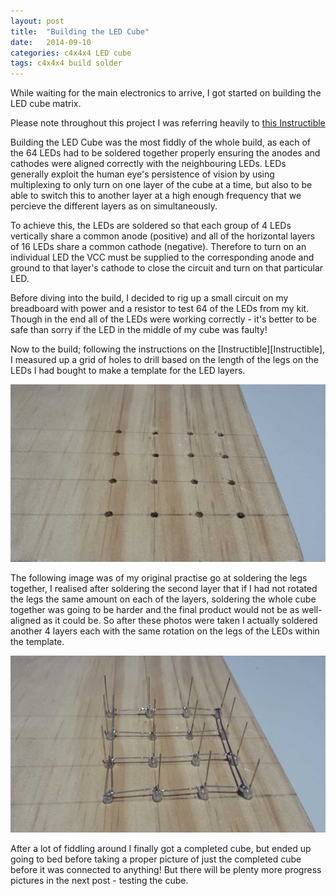 ```yaml
---
layout: post
title:  "Building the LED Cube"
date:   2014-09-10
categories: c4x4x4 LED cube
tags: c4x4x4 build solder
---
```


While waiting for the main electronics to arrive, I got started on building the LED cube matrix.

<!--more-->

Please note throughout this project I was referring heavily to [this Instructible][Instructable]

Building the LED Cube was the most fiddly of the whole build, as each of the 64 LEDs had to be soldered together properly ensuring the anodes and cathodes were aligned correctly with the neighbouring LEDs. LEDs generally exploit the human eye's persistence of vision by using multiplexing to only turn on one layer of the cube at a time, but also to be able to switch this to another layer at a high enough frequency that we percieve the different layers as on simultaneously.

To achieve this, the LEDs are soldered so that each group of 4 LEDs vertically share a common anode (positive) and all of the horizontal layers of 16 LEDs share a common cathode (negative). Therefore to turn on an individual LED the VCC must be supplied to the corresponding anode and ground to that layer's cathode to close the circuit and turn on that particular LED.

Before diving into the build, I decided to rig up a small circuit on my breadboard with power and a resistor to test 64 of the LEDs from my kit. Though in the end all of the LEDs were working correctly - it's better to be safe than sorry if the LED in the middle of my cube was faulty!

Now to the build; following the instructions on the [Instructible][Instructible], I measured up a grid of holes to drill based on the length of the legs on the LEDs I had bought to make a template for the LED layers.

![Drilled Holes](/images/c4x4x4/holes.jpg)

The following image was of my original practise go at soldering the legs together, I realised after soldering the second layer that if I had not rotated the legs the same amount on each of the layers, soldering the whole cube together was going to be harder and the final product would not be as well-aligned as it could be. So after these photos were taken I actually soldered another 4 layers each with the same rotation on the legs of the LEDs within the template.

![Drilled Holes with LEDs](/images/c4x4x4/holes_LEDs.jpg)

After a lot of fiddling around I finally got a completed cube, but ended up going to bed before taking a proper picture of just the completed cube before it was connected to anything! But there will be plenty more progress pictures in the next post - testing the cube.


[Instructable]: http://www.instructables.com/id/LED-Cube-4x4x4/
